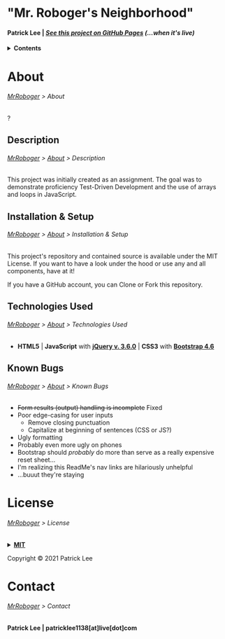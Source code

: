 # <a name="MrRoboger"></a>"Mr. Roboger's Neighborhood"
#### Patrick Lee | _[See this project on GitHub Pages](https://patrick-verbs.github.io/mr-roboger)_ _(...when it's live)_
<details><summary><strong>Contents</strong></summary>
<ul>
  <li><a href="#About">About</a></li>
  <ul>
    <li><a href="#Description">Description</a></li>
    <li><a href="#Install">Installation & Setup</a></li>
    <li><a href="#Technologies">Technologies Used</a></li>
    <li><a href="#Bugs">Known Bugs</a></li>
  </ul>
  <li><a href="#License">License</a></li>
  <li><a href="#Contact">Contact</a></li>
</ul>
</details>

# <a name="About"></a>About
###### _[MrRoboger](https://github.com/patrick-verbs/mr-roboger) > About_
?

## <a name="Description"></a>Description
###### _[MrRoboger](https://github.com/patrick-verbs/mr-roboger) > [About](#About) > Description_
This project was initially created as an assignment. The goal was to demonstrate proficiency Test-Driven Development and the use of arrays and loops in JavaScript.

## <a name="Install"></a>Installation & Setup
###### _[MrRoboger](https://github.com/patrick-verbs/mr-roboger) > [About](#About) > Installation & Setup_
This project's repository and contained source is available under the MIT License. If you want to have a look under the hood or use any and all components, have at it!

If you have a GitHub account, you can Clone or Fork this repository.

## <a name="Technologies"></a>Technologies Used
###### _[MrRoboger](https://github.com/patrick-verbs/mr-roboger) > [About](#About) > Technologies Used_
- __HTML5__ | __JavaScript__ with __[jQuery v. 3.6.0](https://jquery.com/)__ | __CSS3__ with __[Bootstrap 4.6](https://getbootstrap.com/docs/4.6/getting-started/introduction/)__

## <a name="Bugs"></a>Known Bugs
###### _[MrRoboger](https://github.com/patrick-verbs/mr-roboger) > [About](#About) > Known Bugs_
- ~~Form results (output) handling is incomplete~~ Fixed
- Poor edge-casing for user inputs
  - Remove closing punctuation
  - Capitalize at beginning of sentences (CSS or JS?)
- Ugly formatting
- Probably even more ugly on phones
- Bootstrap should _probably_ do more than serve as a really expensive reset sheet...
- I'm realizing this ReadMe's nav links are hilariously unhelpful
- ...buuut they're staying

# <a name="License"></a>License
###### _[MrRoboger](https://github.com/patrick-verbs/mr-roboger) > License_
<details>
<summary><a href="https://opensource.org/licenses/MIT"><strong>MIT</strong></a></summary>
<pre>
MIT License

Copyright (c) 2021 Patrick Lee

Permission is hereby granted, free of charge, to any person obtaining a copy
of this software and associated documentation files (the "Software"), to deal
in the Software without restriction, including without limitation the rights
to use, copy, modify, merge, publish, distribute, sublicense, and/or sell
copies of the Software, and to permit persons to whom the Software is
furnished to do so, subject to the following conditions:

The above copyright notice and this permission notice shall be included in all
copies or substantial portions of the Software.

THE SOFTWARE IS PROVIDED "AS IS", WITHOUT WARRANTY OF ANY KIND, EXPRESS OR
IMPLIED, INCLUDING BUT NOT LIMITED TO THE WARRANTIES OF MERCHANTABILITY,
FITNESS FOR A PARTICULAR PURPOSE AND NONINFRINGEMENT. IN NO EVENT SHALL THE
AUTHORS OR COPYRIGHT HOLDERS BE LIABLE FOR ANY CLAIM, DAMAGES OR OTHER
LIABILITY, WHETHER IN AN ACTION OF CONTRACT, TORT OR OTHERWISE, ARISING FROM,
OUT OF OR IN CONNECTION WITH THE SOFTWARE OR THE USE OR OTHER DEALINGS IN THE
SOFTWARE.
</pre>
</details>

Copyright © 2021 Patrick Lee

# <a name="Contact"></a>Contact
###### _[MrRoboger](https://github.com/patrick-verbs/mr-roboger) > Contact_
#### Patrick Lee | patricklee1138[at]live[dot]com